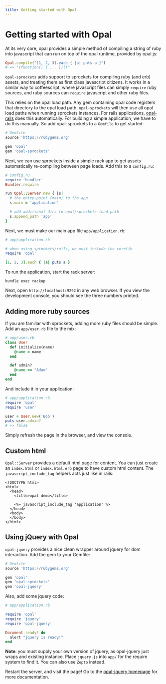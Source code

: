 ```yaml
---
title: Getting started with Opal
---
```


# Getting started with Opal

At its very core, opal provides a simple method of compiling a string of ruby
into javascript that can run on top of the opal runtime, provided by opal.js:

```ruby
Opal.compile("[1, 2, 3].each { |a| puts a }")
# => "(function() { ... })()"
```

`opal-sprockets` adds support to sprockets for compiling ruby (and erb) assets,
and treating them as first class javascript citizens. It works in a similar way
to coffeescript, where javascript files can simply `require` ruby sources, and
ruby sources can `require` javascript and other ruby files.

This relies on the opal load path. Any gem containing opal code registers that
directory to the opal load path. `opal-sprockets` will then use all opal load
paths when running sprockets instances. For rails applications,
[opal-rails](http://github.com/opal/opal-rails) does this automatically. For
building a simple application, we have to do this manually. So add opal-sprockets
to a `Gemfile` to get started:

```ruby
# Gemfile
source 'https://rubygems.org'

gem 'opal'
gem 'opal-sprockets'
```

Next, we can use sprockets inside a simple rack app to get assets automatically
re-compiling between page loads. Add this to a `config.ru`:

```ruby
# config.ru
require 'bundler'
Bundler.require

run Opal::Server.new { |s|
  # the entry-point (main) to the app
  s.main = 'application'

  # add additional dirs to opal/sprockets load path
  s.append_path 'app'
}
```

Next, we must make our main app file `app/application.rb`:

```ruby
# app/application.rb

# when using sprockets/rails, we must include the corelib
require 'opal'

[1, 2, 3].each { |a| puts a }
```

To run the application, start the rack server:

```
bundle exec rackup
```

Next, open `http://localhost:9292` in any web browser. If you view the development
console, you should see the three numbers printed.

## Adding more ruby sources

If you are familiar with sprockets, adding more ruby files should be simple. Add
an `app/user.rb` file to the mix:

```ruby
# app/user.rb
class User
  def initialize(name)
    @name = name
  end

  def admin?
    @name == "Adam"
  end
end
```

And include it in your application:

```ruby
# app/application.rb
require 'opal'
require 'user'

user = User.new('Bob')
puts user.admin?
# => false
```

Simply refresh the page in the browser, and view the console.

## Custom html

`Opal::Server` provides a default html page for content. You can just create
an `index.html` or `index.html.erb` page to have custom html content. The
`javascript_include_tag` helpers acts just like in rails:

```erb
<!DOCTYPE html>
<html>
  <head>
    <title>opal demo</title>

    <%= javascript_include_tag 'application' %>
  </head>
  <body>
  </body>
</html>
```

## Using jQuery with Opal

`opal-jquery` provides a nice clean wrapper around jquery for dom interaction.
Add the gem to your Gemfile:

```ruby
# Gemfile
source 'https://rubygems.org'

gem 'opal'
gem 'opal-sprockets'
gem 'opal-jquery'
```

Also, add some jquery code:

```ruby
# app/application.rb

require 'opal'
require 'jquery'
require 'opal-jquery'

Document.ready? do
  alert "jquery is ready!"
end
```

**Note**: you must supply your own version of jquery, as opal-jquery just wraps
and existing instance. Place `jquery.js` into `app/` for the require system to
find it. You can also use `Zepto` instead.

Restart the server, and visit the page! Go to the
[opal-jquery homepage](http://github.com/opal/opal-jquery) for more documentation.
